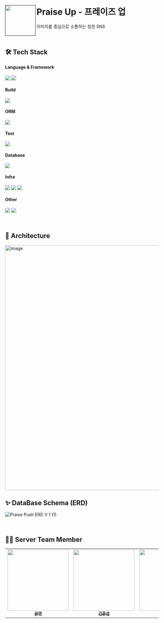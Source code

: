 # Praise Up - 프레이즈 업 <a href=""><img src="https://github.com/depromeet/praise-push-server/assets/70641477/b681ed27-f84f-4dbc-9635-53f2e287cd7e" align="left" width="100"></a>
이미지를 중심으로 소통하는 칭찬 SNS

<br>

## 🛠️ Tech Stack

#### Language & Framework
<img src="https://img.shields.io/badge/Java (JDK 21)-C70D2C?style=flat&logo=openjdk&logoColor=white"> <img src="https://img.shields.io/badge/Spring Boot-6DB33F?style=for-the-social&logo=Spring Boot&logoColor=white">

#### Build
<img src="https://img.shields.io/badge/Gradle-02303A?style=for-the-social&logo=Gradle&logoColor=white">

#### ORM
<img src="https://img.shields.io/badge/Spring Data JPA-6DB33F?style=for-the-social&logo=Databricks&logoColor=white">

#### Test
<img src="https://img.shields.io/badge/JUnit5-25A162?style=for-the-sociak&logo=junit5&logoColor=white">

#### Database
<img src="https://img.shields.io/badge/MySQL-4479A1.svg?style=for-the-social&logo=MySQL&logoColor=white">

#### Infra
<img src ="https://img.shields.io/badge/NCP Instance-FF9900?style=for-the-social&logo=amazonec2&logoColor=white">  <img src ="https://img.shields.io/badge/NCP Object Storage-69A31?style=for-the-social&logo=amazons3&logoColor=white"> <img src="https://img.shields.io/badge/Jenkins-D24939?style=flat&logo=jenkins&logoColor=white">

#### Other
<img src="https://img.shields.io/badge/ Swagger-6DB33F?style=for-the-social&logo=swagger&logoColor=white"> <img src="https://img.shields.io/badge/jacoco-BD081C?style=flat&logo=jacoco&logoColor=white">

<br>

## 🤖 Architecture
<img width="802" alt="image" src="https://github.com/depromeet/praise-push-server/assets/70641477/f7ce8b6d-126e-499c-853b-e8a08e38c6fd">

<br>

## ✨ DataBase Schema (ERD)
![Praise Push  ERD V 1 (1)](https://github.com/depromeet/praise-push-server/assets/70641477/8d90d48c-6883-46ab-90b5-ab22393957fe)

<br>

## 💁🏻 Server Team Member

<table>
  <tbody>
    <tr>
      <td align="center"><a href="https://github.com/yunyoung1819">
        <img src="https://avatars.githubusercontent.com/u/17813930?v=4" width="200px;" alt=""/><br /><sub><b>윤영</b></sub></a><br />
      </td>
      <td align="center"><a href="https://github.com/khsrla9806">
        <img src="https://avatars.githubusercontent.com/u/70641477?v=4" width="200px;" alt=""/><br /><sub><b>김훈섭</b></sub></a><br />
      </td>
      <td align="center"><a href="https://github.com/mywnajsldkf">
        <img src="https://avatars.githubusercontent.com/u/47661695?v=4" width="200px;" alt=""/><br /><sub><b>김정인</b></sub></a><br />
      </td>
    </tr>
  </tbody>
</table>
